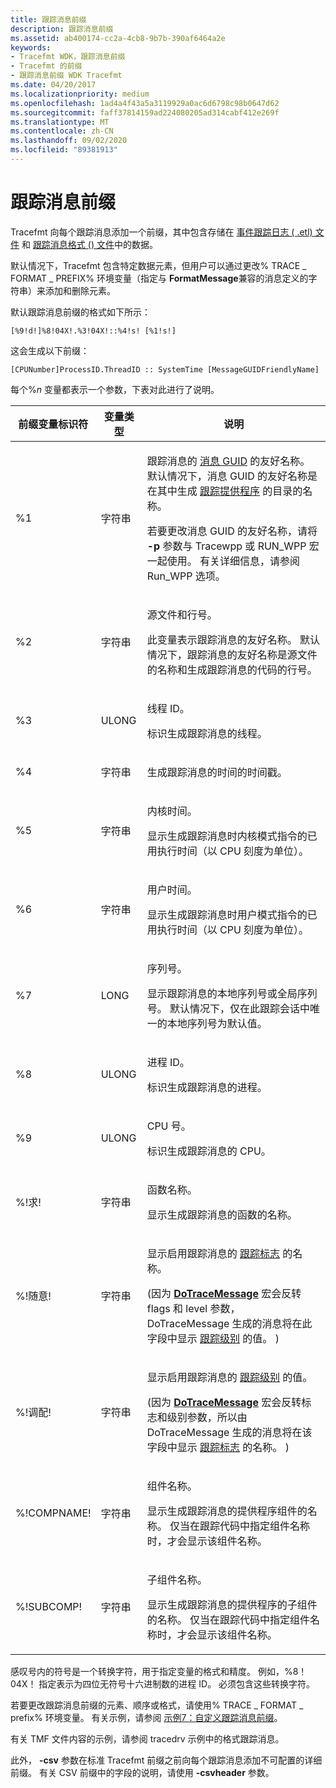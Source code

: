 ```yaml
---
title: 跟踪消息前缀
description: 跟踪消息前缀
ms.assetid: ab400174-cc2a-4cb8-9b7b-390af6464a2e
keywords:
- Tracefmt WDK，跟踪消息前缀
- Tracefmt 的前缀
- 跟踪消息前缀 WDK Tracefmt
ms.date: 04/20/2017
ms.localizationpriority: medium
ms.openlocfilehash: 1ad4a4f43a5a3119929a0ac6d6798c98b0647d62
ms.sourcegitcommit: faff37814159ad224080205ad314cabf412e269f
ms.translationtype: MT
ms.contentlocale: zh-CN
ms.lasthandoff: 09/02/2020
ms.locfileid: "89381913"
---
```

# <a name="trace-message-prefix"></a>跟踪消息前缀

Tracefmt 向每个跟踪消息添加一个前缀，其中包含存储在 [事件跟踪日志 ( .etl) 文件](trace-log.md) 和 [跟踪消息格式 () 文件](trace-message-format-file.md)中的数据。

默认情况下，Tracefmt 包含特定数据元素，但用户可以通过更改% TRACE \_ FORMAT \_ PREFIX% 环境变量（指定与 **FormatMessage**兼容的消息定义的字符串）来添加和删除元素。

默认跟踪消息前缀的格式如下所示：

```command
[%9!d!]%8!04X!.%3!04X!::%4!s! [%1!s!]
```

这会生成以下前缀：

```command
[CPUNumber]ProcessID.ThreadID :: SystemTime [MessageGUIDFriendlyName]
```

每个%*n* 变量都表示一个参数，下表对此进行了说明。

<table>
<thead>
<tr>
<th>前缀变量标识符</th>
<th>变量类型</th>
<th>说明</th>
</tr>
</thead>
<tbody>
<tr>
<td><p>%1</p></td>
<td><p>字符串</p></td>
<td><p>跟踪消息的 <a href="message-guid.md" data-raw-source="[message GUID](message-guid.md)">消息 GUID</a> 的友好名称。 默认情况下，消息 GUID 的友好名称是在其中生成 <a href="trace-provider.md" data-raw-source="[trace provider](trace-provider.md)">跟踪提供程序</a> 的目录的名称。</p>
<p>若要更改消息 GUID 的友好名称，请将 <strong>-p</strong> 参数与 Tracewpp 或 RUN_WPP 宏一起使用。 有关详细信息，请参阅 Run_WPP 选项。</p></td>
</tr>
<tr class="even">
<td><p>%2</p></td>
<td><p>字符串</p></td>
<td><p>源文件和行号。</p>
<p>此变量表示跟踪消息的友好名称。 默认情况下，跟踪消息的友好名称是源文件的名称和生成跟踪消息的代码的行号。</p></td>
</tr>
<tr>
<td><p>%3</p></td>
<td><p>ULONG</p></td>
<td><p>线程 ID。</p>
<p>标识生成跟踪消息的线程。</p></td>
</tr>
<tr class="even">
<td><p>%4</p></td>
<td><p>字符串</p></td>
<td><p>生成跟踪消息的时间的时间戳。</p></td>
</tr>
<tr>
<td><p>%5</p></td>
<td><p>字符串</p></td>
<td><p>内核时间。</p>
<p>显示生成跟踪消息时内核模式指令的已用执行时间（以 CPU 刻度为单位）。</p></td>
</tr>
<tr class="even">
<td><p>%6</p></td>
<td><p>字符串</p></td>
<td><p>用户时间。</p>
<p>显示生成跟踪消息时用户模式指令的已用执行时间（以 CPU 刻度为单位）。</p></td>
</tr>
<tr>
<td><p>%7</p></td>
<td><p>LONG</p></td>
<td><p>序列号。</p>
<p>显示跟踪消息的本地序列号或全局序列号。 默认情况下，仅在此跟踪会话中唯一的本地序列号为默认值。</p></td>
</tr>
<tr class="even">
<td><p>%8</p></td>
<td><p>ULONG</p></td>
<td><p>进程 ID。</p>
<p>标识生成跟踪消息的进程。</p></td>
</tr>
<tr>
<td><p>%9</p></td>
<td><p>ULONG</p></td>
<td><p>CPU 号。</p>
<p>标识生成跟踪消息的 CPU。</p></td>
</tr>
<tr class="even">
<td><p>%!求!</p></td>
<td><p>字符串</p></td>
<td><p>函数名称。</p>
<p>显示生成跟踪消息的函数的名称。</p></td>
</tr>
<tr>
<td><p>%!随意!</p></td>
<td><p>字符串</p></td>
<td><p>显示启用跟踪消息的 <a href="trace-flags.md" data-raw-source="[trace flags](trace-flags.md)">跟踪标志</a> 的名称。</p>
<p> (因为 <a href="https://docs.microsoft.com/previous-versions/windows/hardware/previsioning-framework/ff544918(v=vs.85)" data-raw-source="[&lt;strong&gt;DoTraceMessage&lt;/strong&gt;](/previous-versions/windows/hardware/previsioning-framework/ff544918(v=vs.85))"><strong>DoTraceMessage</strong></a> 宏会反转 flags 和 level 参数，DoTraceMessage 生成的消息将在此字段中显示 <a href="trace-level.md" data-raw-source="[trace level](trace-level.md)">跟踪级别</a> 的值。 ) </p></td>
</tr>
<tr class="even">
<td><p>%!调配!</p></td>
<td><p>字符串</p></td>
<td><p>显示启用跟踪消息的 <a href="trace-level.md" data-raw-source="[trace level](trace-level.md)">跟踪级别</a> 的值。</p>
<p> (因为 <a href="https://docs.microsoft.com/previous-versions/windows/hardware/previsioning-framework/ff544918(v=vs.85)" data-raw-source="[&lt;strong&gt;DoTraceMessage&lt;/strong&gt;](/previous-versions/windows/hardware/previsioning-framework/ff544918(v=vs.85))"><strong>DoTraceMessage</strong></a> 宏会反转标志和级别参数，所以由 DoTraceMessage 生成的消息将在该字段中显示 <a href="trace-flags.md" data-raw-source="[trace flags](trace-flags.md)">跟踪标志</a> 的名称。 ) </p></td>
</tr>
<tr>
<td><p>%!COMPNAME!</p></td>
<td><p>字符串</p></td>
<td><p>组件名称。</p>
<p>显示生成跟踪消息的提供程序组件的名称。 仅当在跟踪代码中指定组件名称时，才会显示该组件名称。</p></td>
</tr>
<tr class="even">
<td><p>%!SUBCOMP!</p></td>
<td><p>字符串</p></td>
<td><p>子组件名称。</p>
<p>显示生成跟踪消息的提供程序的子组件的名称。 仅当在跟踪代码中指定组件名称时，才会显示该组件名称。</p></td>
</tr>
</tbody>
</table>

 

感叹号内的符号是一个转换字符，用于指定变量的格式和精度。 例如，%8！04X！ 指定表示为四位无符号十六进制数的进程 ID。 必须包含这些转换字符。

若要更改跟踪消息前缀的元素、顺序或格式，请使用% TRACE \_ FORMAT \_ prefix% 环境变量。 有关示例，请参阅 [示例7：自定义跟踪消息前缀](example-7--customizing-the-trace-message-prefix.md)。

有关 TMF 文件内容的示例，请参阅 tracedrv 示例中的格式跟踪消息。

此外， **-csv** 参数在标准 Tracefmt 前缀之前向每个跟踪消息添加不可配置的详细前缀。 有关 CSV 前缀中的字段的说明，请使用 **-csvheader** 参数。

 

